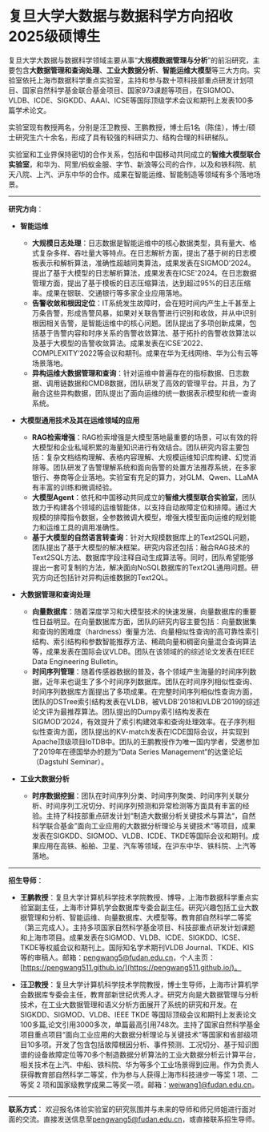# 复旦大学大数据与数据科学方向招收2025级硕博生

复旦大学大数据与数据科学领域主要从事“**大规模数据管理与分析**”的前沿研究，主要包含**大数据管理和查询处理**、**工业大数据分析**、**智能运维大模型**等三大方向。实验室依托上海市数据科学重点实验室，主持和参与数十项科技部重点研发计划项目、国家自然科学基金联合基金项目、国家973课题等项目，在SIGMOD、VLDB、ICDE、SIGKDD、AAAI、ICSE等国际顶级学术会议和期刊上发表100多篇学术论文。

实验室现有教授两名，分别是汪卫教授、王鹏教授，博士后1名（陈佳），博士/硕士研究生六十余名，形成了具有较强的科研实力、结构合理的科研梯队。

实验室和工业界保持密切的合作关系，包括和中国移动共同成立的**智维大模型联合实验室**，和华为、阿里/蚂蚁金服、字节、新浪等公司的合作，以及和铁科院、航天八院、上汽、沪东中华的合作。成果在智能运维、智能制造等领域有多个落地场景。

---
**研究方向**：

- **智能运维**
    - **大规模日志处理**：日志数据是智能运维中的核心数据类型，具有量大、格式复杂多样、吞吐量大等特点。在日志解析方面，提出了基于树的日志模板表示和解析算法，准确性超越同类算法，成果发表在SIGMOD'2024。提出了基于大模型的日志解析算法，成果发表在ICSE'2024。在日志数据管理方面，提出了基于模板的日志压缩算法，达到超过95%的日志压缩率。成果在银联、交通银行等多家企业应用落地。
    - **告警收敛和根因定位**：IT系统发生故障时，会在短时间内产生上千甚至上万条告警，形成告警风暴，如果对关联告警进行识别和收敛，并从中识别根因相关告警，是智能运维中的核心问题。团队提出了多项创新成果，包括基于告警内容和时序关系的告警收敛算法、基于拓扑的告警收敛算法以及基于大模型的告警收敛算法。成果发表在ICSE'2022、COMPLEXITY‘2022等会议和期刊。成果在华为无线网络、华为公有云等场景落地。
    - **异构运维大数据管理和查询**：针对运维中普遍存在的指标数据、日志数据、调用链数据和CMDB数据，团队研发了高效的管理平台。并且，为了融合这些异构数据，团队提出了面向运维的统一数据表示模型和统一查询系统。

- **大模型通用技术及其在运维领域的应用**
    - **RAG检索增强**：RAG检索增强是大模型落地最重要的场景，可以有效的将大模型和企业私域积累的海量知识进行有效结合。团队研究内容主要包括：复杂文档结构理解、表格内容理解、大规模运维知识库构建、幻觉消除等。团队研发了告警理解系统和面向告警的处置方法推荐系统，在多家银行、券商等企业落地。实验室有充足的算力，对GLM、Qwen、LLaMA有丰富的训练和微调经验。
    - **大模型Agent**：依托和中国移动共同成立的**智维大模型联合实验室**，团队致力于构建各个领域的运维智能体，以支持自动故障定位和排障。通过大规模的排障指令数据，全参数微调大模型，增强大模型面向运维的规划能力和运维工具的调用准确性。
    - **基于大模型的自然语言转查询**：针对大规模数据库上的Text2SQL问题，团队提出了基于大模型的解决框架。研究内容还包括：融合RAG技术的Text2SQL方法、数据库字段注释自动生成算法等。同时，团队希望能够提出一套可复制的方法，解决面向NoSQL数据库的Text2QL通用问题。研究方向还包括针对异构运维数据的Text2QL。

- **大数据管理和查询处理**
    - **向量数据库**：随着深度学习和大模型技术的快速发展，向量数据库的重要性日益明显。在向量数据库方面，团队的研究内容主要包括：向量数据集和查询的困难度（hardness）衡量方法、向量相似性查询的高可靠性索引结构、索引结构和参数智能推荐方法、稀疏向量和稠密向量混合查询算法等，成果发表在国际会议VLDB。团队在该领域的的综述论文发表在IEEE Data Engineering Bulletin。
    - **时间序列管理**：随着传感器数据的普及，各个领域产生海量的时间序列数据，近年来也诞生了多个时间序列数据库。团队在时间序列相似性查询、时间序列数据库方面提出了多项成果。在完整时间序列相似性查询方面，团队的DSTree索引结构发表在VLDB，被VLDB'2018和VLDB'2019的综述论文评为最推荐算法。团队提出的Dumpy索引结构发表在SIGMOD’2024，有效提升了索引构建效率和查询处理效率。在子序列相似性查询方面，团队提出的KV-match发表在ICDE国际会议，并实现到Apache顶级项目IoTDB中。团队的王鹏教授作为唯一国内学者，受邀参加了2019年在德国举办的题为”Data Series Management“的达堡论坛（Dagstuhl Seminar）。
    
- **工业大数据分析**
    - **时序数据挖掘**：团队在时间序列分类、时间序列聚类、时间序列关联分析、时间序列工况切分、时间序列预测和异常检测等方面具有丰富的经验。主持了科技部重点研发计划“制造大数据分析关键技术与算法“，自然科学联合基金”面向工业应用的大数据分析理论与关键技术“等项目，成果发表在SIGKDD、SIGMOD、VLDB、ICDE、TKDE等国际会议和期刊。成果应用在高铁、船舶、卫星、汽车等领域，在沪东中华、铁科院、上汽等落地。   

------

**招生导师**：

- **王鹏教授**：复旦大学计算机科学技术学院教授、博导，上海市数据科学重点实验室副主任，上海市计算机学会数据库专委会副主任。研究兴趣包括工业大数据管理和分析、智能运维、向量数据库、大模型等。教育部自然科学二等奖（第三完成人）。主持多项国家自然科学基金项目、科技部重点研发计划课题和上海市项目。成果发表在SIGMOD、VLDB、ICDE、SIGKDD、ICSE、TKDE等权威会议和期刊上。国际知名学术期刊VLDB Journal、TKDE、KIS等的审稿人。邮箱：[pengwang5@fudan.edu.cn](mailto:pengwang5@fudan.edu.cn)，个人主页：[https://pengwang511.github.io/](https://pengwang511.github.io/)。

- **汪卫教授**：复旦大学计算机科学技术学院教授，博士生导师，上海市计算机学会数据库专委会主任，教育部新世纪优秀人才。研究方向是大数据管理与分析技术，在工业大数据管理和语义分析方面展开了系统的研究和开发。在 SIGKDD、SIGMOD、VLDB、IEEE TKDE 等国际顶级会议和期刊上发表论文100多篇,论文引用3000多次，单篇最高引用748次。主持了国家自然科学基金项目重点项目“面向工业应用的大数据分析理论与关键技术”等国家和省部级项目10多项。开发了包含包括故障根因分析、事件预测、工况切分、基于知识图谱的设备故障定位等70多个制造数据分析算法的工业大数据分析云计算平台，相关技术在上汽、中船、铁科院、华为等多个工业场景得到应用。作为负责人获得教育部自然科学二等奖，作为参与人获得上海市科技进步一等奖 1 项、二等奖 2 项和国家级教学成果二等奖一项。邮箱：[weiwang1@fudan.edu.cn](mailto:weiwang1@fudan.edu.cn)。

---
**联系方式**：
欢迎报名体验实验室的研究氛围并与未来的导师和师兄师姐进行面对面的交流。直接发送信息至[pengwang5@fudan.edu.cn](mailto:pengwang5@fudan.edu.cn)，或直接联系招生导师。